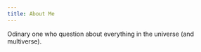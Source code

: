 ```yaml
---
title: About Me
---
```


Odinary one who question about everything in the universe (and multiverse).
